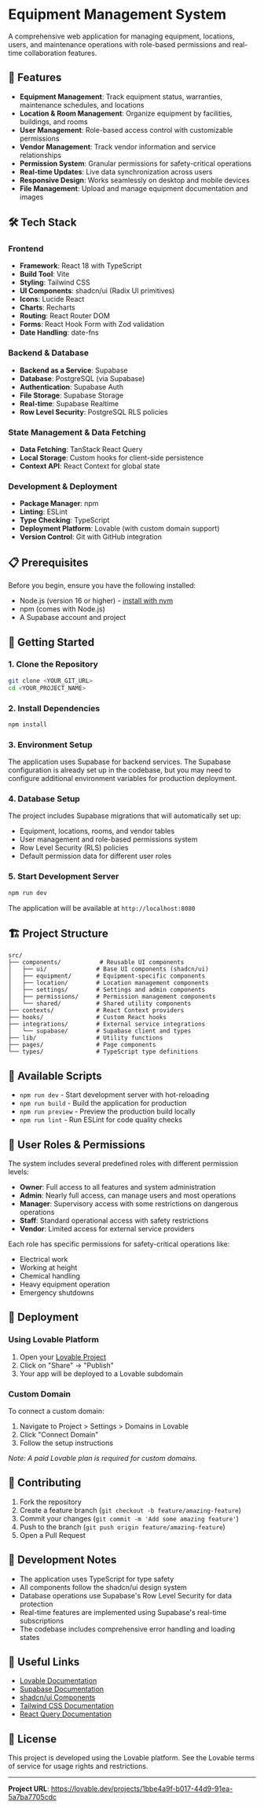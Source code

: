 
# Equipment Management System

A comprehensive web application for managing equipment, locations, users, and maintenance operations with role-based permissions and real-time collaboration features.

## 🚀 Features

- **Equipment Management**: Track equipment status, warranties, maintenance schedules, and locations
- **Location & Room Management**: Organize equipment by facilities, buildings, and rooms
- **User Management**: Role-based access control with customizable permissions
- **Vendor Management**: Track vendor information and service relationships
- **Permission System**: Granular permissions for safety-critical operations
- **Real-time Updates**: Live data synchronization across users
- **Responsive Design**: Works seamlessly on desktop and mobile devices
- **File Management**: Upload and manage equipment documentation and images

## 🛠️ Tech Stack

### Frontend
- **Framework**: React 18 with TypeScript
- **Build Tool**: Vite
- **Styling**: Tailwind CSS
- **UI Components**: shadcn/ui (Radix UI primitives)
- **Icons**: Lucide React
- **Charts**: Recharts
- **Routing**: React Router DOM
- **Forms**: React Hook Form with Zod validation
- **Date Handling**: date-fns

### Backend & Database
- **Backend as a Service**: Supabase
- **Database**: PostgreSQL (via Supabase)
- **Authentication**: Supabase Auth
- **File Storage**: Supabase Storage
- **Real-time**: Supabase Realtime
- **Row Level Security**: PostgreSQL RLS policies

### State Management & Data Fetching
- **Data Fetching**: TanStack React Query
- **Local Storage**: Custom hooks for client-side persistence
- **Context API**: React Context for global state

### Development & Deployment
- **Package Manager**: npm
- **Linting**: ESLint
- **Type Checking**: TypeScript
- **Deployment Platform**: Lovable (with custom domain support)
- **Version Control**: Git with GitHub integration

## 📋 Prerequisites

Before you begin, ensure you have the following installed:
- Node.js (version 16 or higher) - [install with nvm](https://github.com/nvm-sh/nvm#installing-and-updating)
- npm (comes with Node.js)
- A Supabase account and project

## 🚀 Getting Started

### 1. Clone the Repository

```sh
git clone <YOUR_GIT_URL>
cd <YOUR_PROJECT_NAME>
```

### 2. Install Dependencies

```sh
npm install
```

### 3. Environment Setup

The application uses Supabase for backend services. The Supabase configuration is already set up in the codebase, but you may need to configure additional environment variables for production deployment.

### 4. Database Setup

The project includes Supabase migrations that will automatically set up:
- Equipment, locations, rooms, and vendor tables
- User management and role-based permissions system
- Row Level Security (RLS) policies
- Default permission data for different user roles

### 5. Start Development Server

```sh
npm run dev
```

The application will be available at `http://localhost:8080`

## 🏗️ Project Structure

```
src/
├── components/           # Reusable UI components
│   ├── ui/              # Base UI components (shadcn/ui)
│   ├── equipment/       # Equipment-specific components
│   ├── location/        # Location management components
│   ├── settings/        # Settings and admin components
│   ├── permissions/     # Permission management components
│   └── shared/          # Shared utility components
├── contexts/            # React Context providers
├── hooks/               # Custom React hooks
├── integrations/        # External service integrations
│   └── supabase/        # Supabase client and types
├── lib/                 # Utility functions
├── pages/               # Page components
└── types/               # TypeScript type definitions
```

## 🔧 Available Scripts

- `npm run dev` - Start development server with hot-reloading
- `npm run build` - Build the application for production
- `npm run preview` - Preview the production build locally
- `npm run lint` - Run ESLint for code quality checks

## 🔐 User Roles & Permissions

The system includes several predefined roles with different permission levels:

- **Owner**: Full access to all features and system administration
- **Admin**: Nearly full access, can manage users and most operations
- **Manager**: Supervisory access with some restrictions on dangerous operations
- **Staff**: Standard operational access with safety restrictions
- **Vendor**: Limited access for external service providers

Each role has specific permissions for safety-critical operations like:
- Electrical work
- Working at height
- Chemical handling
- Heavy equipment operation
- Emergency shutdowns

## 🚀 Deployment

### Using Lovable Platform

1. Open your [Lovable Project](https://lovable.dev/projects/1bbe4a9f-b017-44d9-91ea-5a7ba7705cdc)
2. Click on "Share" → "Publish"
3. Your app will be deployed to a Lovable subdomain

### Custom Domain

To connect a custom domain:
1. Navigate to Project > Settings > Domains in Lovable
2. Click "Connect Domain"
3. Follow the setup instructions

*Note: A paid Lovable plan is required for custom domains.*

## 🤝 Contributing

1. Fork the repository
2. Create a feature branch (`git checkout -b feature/amazing-feature`)
3. Commit your changes (`git commit -m 'Add some amazing feature'`)
4. Push to the branch (`git push origin feature/amazing-feature`)
5. Open a Pull Request

## 📝 Development Notes

- The application uses TypeScript for type safety
- All components follow the shadcn/ui design system
- Database operations use Supabase's Row Level Security for data protection
- Real-time features are implemented using Supabase's real-time subscriptions
- The codebase includes comprehensive error handling and loading states

## 🔗 Useful Links

- [Lovable Documentation](https://docs.lovable.dev/)
- [Supabase Documentation](https://supabase.com/docs)
- [shadcn/ui Components](https://ui.shadcn.com/)
- [Tailwind CSS Documentation](https://tailwindcss.com/docs)
- [React Query Documentation](https://tanstack.com/query/latest)

## 📄 License

This project is developed using the Lovable platform. See the Lovable terms of service for usage rights and restrictions.

---

**Project URL**: https://lovable.dev/projects/1bbe4a9f-b017-44d9-91ea-5a7ba7705cdc
